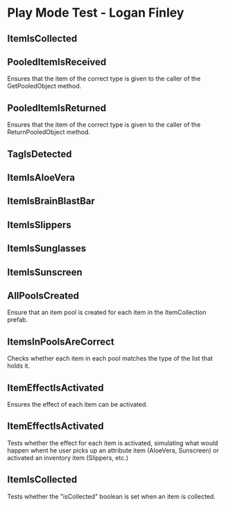 # Play Mode Test - Logan Finley

## ItemIsCollected

## PooledItemIsReceived

Ensures that the item of the correct type is given to the caller of the GetPooledObject method.

## PooledItemIsReturned

Ensures that the item of the correct type is given to the caller of the ReturnPooledObject method.

## TagIsDetected

## ItemIsAloeVera

## ItemIsBrainBlastBar

## ItemIsSlippers

## ItemIsSunglasses

## ItemIsSunscreen

## AllPoolsCreated

Ensure that an item pool is created for each item in the ItemCollection prefab.

## ItemsInPoolsAreCorrect

Checks whether each item in each pool matches the type of the list that holds it.

## ItemEffectIsActivated

Ensures the effect of each item can be activated.

## ItemEffectIsActivated

Tests whether the effect for each item is activated, simulating what would happen whent he user picks up an attribute item (AloeVera, Sunscreen) or activated an inventory item (Slippers, etc.)

## ItemIsCollected

Tests whether the "isCollected" boolean is set when an item is collected.

